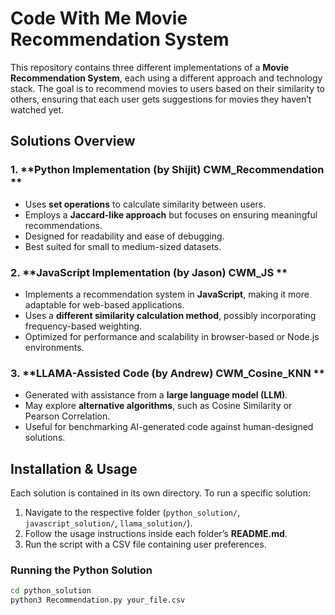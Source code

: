# Code With Me Movie Recommendation System  

This repository contains three different implementations of a **Movie Recommendation System**, each using a different approach and technology stack. The goal is to recommend movies to users based on their similarity to others, ensuring that each user gets suggestions for movies they haven’t watched yet.  

## Solutions Overview  

### 1. **Python Implementation (by Shijit) CWM_Recommendation **  
- Uses **set operations** to calculate similarity between users.  
- Employs a **Jaccard-like approach** but focuses on ensuring meaningful recommendations.  
- Designed for readability and ease of debugging.  
- Best suited for small to medium-sized datasets.  

### 2. **JavaScript Implementation (by Jason) CWM_JS **  
- Implements a recommendation system in **JavaScript**, making it more adaptable for web-based applications.  
- Uses a **different similarity calculation method**, possibly incorporating frequency-based weighting.  
- Optimized for performance and scalability in browser-based or Node.js environments.  

### 3. **LLAMA-Assisted Code (by Andrew) CWM_Cosine_KNN **  
- Generated with assistance from a **large language model (LLM)**.  
- May explore **alternative algorithms**, such as Cosine Similarity or Pearson Correlation.  
- Useful for benchmarking AI-generated code against human-designed solutions.  

## Installation & Usage  

Each solution is contained in its own directory. To run a specific solution:  

1. Navigate to the respective folder (`python_solution/`, `javascript_solution/`, `llama_solution/`).  
2. Follow the usage instructions inside each folder’s **README.md**.  
3. Run the script with a CSV file containing user preferences.  

### Running the Python Solution  

```bash
cd python_solution
python3 Recommendation.py your_file.csv
